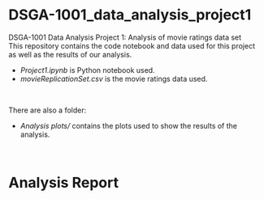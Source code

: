 # DSGA-1001_data_analysis_project1
DSGA-1001 Data Analysis Project 1: Analysis of movie ratings data set
<br>
This repository contains the code notebook and data used for this project as well as the results of our analysis.
* <em>Project1.ipynb</em> is Python notebook used.
* <em>movieReplicationSet.csv</em> is the movie ratings data used.
<br>

There are also a folder:<br>
* <em>Analysis plots/</em> contains the plots used to show the results of the analysis.
<br>

# Analysis Report
